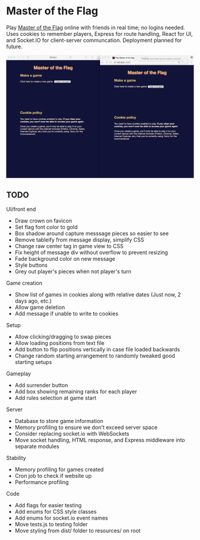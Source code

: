 # Master of the Flag

Play [Master of the Flag](https://en.wikipedia.org/wiki/Stratego) online with friends in real time; no logins needed. Uses cookies to remember players, Express for route handling, React for UI, and Socket.IO for client-server communcation. Deployment planned for future.

![demo](demo.gif)

## TODO

UI/front end

- Draw crown on favicon
- Set flag font color to gold
- Box shadow around capture messsage pieces so easier to see
- Remove tableify from message display, simplify CSS
- Change raw center tag in game view to CSS
- Fix height of message div without overflow to prevent resizing
- Fade background color on new message
- Style buttons
- Grey out player's pieces when not player's turn

Game creation

- Show list of games in cookies along with relative dates (Just now, 2 days ago, etc.)
- Allow game deletion
- Add message if unable to write to cookies

Setup

- Allow clicking/dragging to swap pieces
- Allow loading positions from text file
- Add button to flip positions vertically in case file loaded backwards
- Change random starting arrangement to randomly tweaked good starting setups

Gameplay

- Add surrender button
- Add box showing remaining ranks for each player
- Add rules selection at game start

Server

- Database to store game information
- Memory profiling to ensure we don't exceed server space
- Consider replacing socket.io with WebSockets
- Move socket handling, HTML response, and Express middleware into separate modules

Stability

- Memory profiling for games created
- Cron job to check if website up
- Performance profiling

Code

- Add flags for easier testing
- Add enums for CSS style classes
- Add enums for socket.io event names
- Move tests.js to testing folder
- Move styling from dist/ folder to resources/ on root
